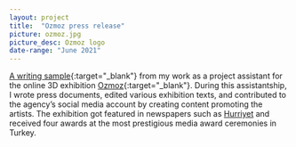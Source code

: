 ```yaml
---
layout: project
title:  "Ozmoz press release"
picture: ozmoz.jpg
picture_desc: Ozmoz logo
date-range: "June 2021"
---
```

[A writing sample](https://github.com/tutkuvatansever/OZMOZ-press-release/blob/main/OZMOZ%20press%20release.pdf){:target="_blank"} from my work as a project assistant for the online 3D exhibition [Ozmoz](https://famstore.co/en/pages/en-ozmoz){:target="_blank"}. During this assistantship, I wrote press documents, edited various exhibition texts, and contributed to the agency’s social media account by creating content promoting the artists. The exhibition got featured in newspapers such as [Hurriyet](https://www.hurriyet.com.tr/teknoloji/2d-illustrasyonlar-3d-odalara-sahip-online-sergi-kapilarini-acti-41542723) and received four awards at the most prestigious media award ceremonies in Turkey. 